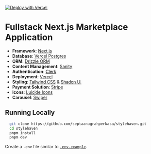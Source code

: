 [![Deploy with Vercel](https://vercel.com/button)](https://vercel.com/new/clone?repository-url=https://github.com/septaanugrahperkasa/stylehaven)

# Fullstack Next.js Marketplace Application

- **Framework**: [Next.js](https://nextjs.org/)
- **Database**: [Vercel Postgres](https://vercel.com/docs/storage/vercel-postgres)
- **ORM**: [Drizzle ORM](https://orm.drizzle.team/)
- **Content Management**: [Sanity](https://www.sanity.io/)
- **Authentication**: [Clerk](https://www.clerk.com)
- **Deployment**: [Vercel](https://vercel.com)
- **Styling**: [Tailwind CSS](https://tailwindcss.com) & [Shadcn UI](https://ui.shadcn.com/)
- **Payment Solution**: [Stripe](https://stripe.com/)
- **Icons**: [Luicide Icons](https://lucide.dev/)
- **Carousel**: [Swiper](https://swiperjs.com/get-started)

## Running Locally

```bash
  git clone https://github.com/septaanugrahperkasa/stylehaven.git
  cd stylehaven
  pnpm install
  pnpm dev
```

Create a `.env` file similar to [`.env.example`](./.env.example).

